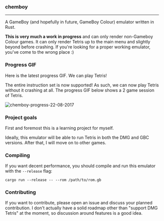 ### chemboy
-------------

A GameBoy (and hopefully in future, GameBoy Colour) emulator written in Rust.

**This is very much a work in progress** and can only render non-Gameboy Colour games. It can only render Tetris up to the main menu and slightly beyond before crashing. If you're looking for a proper working emulator, you've come to the wrong place :)

### Progress GIF

Here is the latest progress GIF. We can play Tetris!

The entire instruction set is now supported! As such, we can now play Tetris without it crashing at all. The progress GIF below shows a 2 game session of Tetris.

![chemboy-progress-22-08-2017](https://user-images.githubusercontent.com/2499070/29525895-74f411e8-86d7-11e7-9c31-1ef7d3c27c24.gif)

### Project goals

First and foremost this is a learning project for myself.

Ideally, this emulator will be able to run Tetris in both the DMG and GBC versions. After that, I will move on to other games.

### Compiling

If you want decent performance, you should compile and run this emulator with the `--release` flag:

```
cargo run --release -- --rom /path/to/rom.gb
```

### Contributing

If you want to contribute, please open an issue and discuss your planned contribution. I don't actually have a solid roadmap other than "support DMG Tetris" at the moment, so discussion around features is a good idea.
